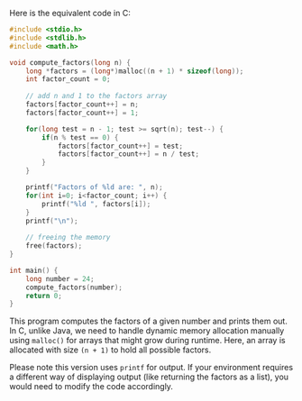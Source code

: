 Here is the equivalent code in C:

```c
#include <stdio.h>
#include <stdlib.h>
#include <math.h>

void compute_factors(long n) {
    long *factors = (long*)malloc((n + 1) * sizeof(long));
    int factor_count = 0;
    
    // add n and 1 to the factors array
    factors[factor_count++] = n;
    factors[factor_count++] = 1;

    for(long test = n - 1; test >= sqrt(n); test--) {
        if(n % test == 0) {
            factors[factor_count++] = test;
            factors[factor_count++] = n / test;
        }
    }

    printf("Factors of %ld are: ", n);
    for(int i=0; i<factor_count; i++) {
        printf("%ld ", factors[i]);
    }
    printf("\n");
    
    // freeing the memory
    free(factors);
}

int main() {
    long number = 24;
    compute_factors(number);
    return 0;
}
```

This program computes the factors of a given number and prints them out. In C, unlike Java, we need to handle dynamic memory allocation manually using `malloc()` for arrays that might grow during runtime. Here, an array is allocated with size `(n + 1)` to hold all possible factors.

Please note this version uses `printf` for output. If your environment requires a different way of displaying output (like returning the factors as a list), you would need to modify the code accordingly.
